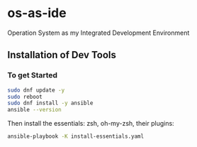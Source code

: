 # os-as-ide
Operation System as my Integrated Development Environment

## Installation of Dev Tools
### To get Started
```sh
sudo dnf update -y
sudo reboot
sudo dnf install -y ansible
ansible --version
```
Then install the essentials: zsh, oh-my-zsh, their plugins:
```sh
ansible-playbook -K install-essentials.yaml
```
